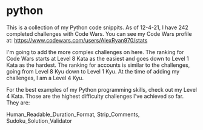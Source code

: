 # python
This is a collection of my Python code snippits.
As of 12-4-21, I have 242 completed challenges with Code Wars. You can see my Code Wars profile at:
https://www.codewars.com/users/AlexRyan970/stats

I'm going to add the more complex challenges on here.
The ranking for Code Wars starts at Level 8 Kata as the easiest and goes down to Level 1 Kata as the hardest.
The ranking for accounts is similar to the challenges, going from Level 8 Kyu down to Level 1 Kyu. At the time of adding my challenges, I am a Level 4 Kyu.

For the best examples of my Python programming skills, check out my Level 4 Kata. Those are the highest difficulty challenges I've achieved so far. They are:

Human_Readable_Duration_Format,
Strip_Comments,
Sudoku_Solution_Validator
